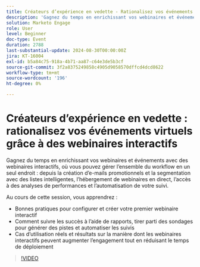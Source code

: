 ```yaml
---
title: Créateurs d’expérience en vedette - Rationalisez vos événements virtuels avec des webinaires interactifs
description: 'Gagnez du temps en enrichissant vos webinaires et événements avec des webinaires interactifs, où vous pouvez gérer l’ensemble du workflow en un seul endroit : depuis la création d’e-mails promotionnels et la segmentation avec des listes intelligentes, l’hébergement de webinaires en direct, l’accès à des analyses de performances et l’automatisation de votre suivi. Au cours de cette session, vous découvrirez les bonnes pratiques pour configurer et créer votre premier webinaire interactif   Comment suivre les succès à l’aide de rapports, tirer parti des sondages pour générer des pistes et automatiser les suivis   Cas d’utilisation réels et résultats sur la manière dont les webinaires interactifs peuvent augmenter l’engagement tout en réduisant le temps de déploiement'
solution: Marketo Engage
role: User
level: Beginner
doc-type: Event
duration: 2788
last-substantial-update: 2024-08-30T00:00:00Z
jira: KT-16004
exl-id: b5a84c75-918a-4b71-aa87-c64e3de5b3cf
source-git-commit: 3f2a8375249858c4905d9058570dffcd4dcd8622
workflow-type: tm+mt
source-wordcount: '196'
ht-degree: 0%

---
```


# Créateurs d’expérience en vedette : rationalisez vos événements virtuels grâce à des webinaires interactifs

Gagnez du temps en enrichissant vos webinaires et événements avec des webinaires interactifs, où vous pouvez gérer l’ensemble du workflow en un seul endroit : depuis la création d’e-mails promotionnels et la segmentation avec des listes intelligentes, l’hébergement de webinaires en direct, l’accès à des analyses de performances et l’automatisation de votre suivi.

Au cours de cette session, vous apprendrez :

* Bonnes pratiques pour configurer et créer votre premier webinaire interactif
* Comment suivre les succès à l’aide de rapports, tirer parti des sondages pour générer des pistes et automatiser les suivis
* Cas d’utilisation réels et résultats sur la manière dont les webinaires interactifs peuvent augmenter l’engagement tout en réduisant le temps de déploiement

>[!VIDEO](https://video.tv.adobe.com/v/3432947/?learn=on)
